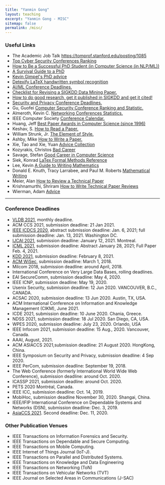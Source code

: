 ```yaml
---
title: "Yanmin Gong" 
layout: teaching
excerpt: "Yanmin Gong - MISC"
sitemap: false
permalink: /misc/
---
```


### Useful Links   
- The Academic Job Talk https://tomprof.stanford.edu/posting/1085
- [Top Cyber Security Conferences Ranking](http://jianying.space/conference-ranking.html)
- [How to Be a Successful PhD Student (in Computer Science (in NLP/ML))](https://people.cs.umass.edu/~wallach/how_to_be_a_successful_phd_student.pdf)
- [A Survival Guide to a PhD](http://karpathy.github.io/2016/09/07/phd/)
- [Kevin Gimpel's PhD advice](https://ttic.uchicago.edu/~kgimpel/etc/phd-advice.pdf)
- [Detexify LaTeX handwritten symbol recognition](https://detexify.kirelabs.org/classify.html)
- [AI/ML Conference Deadlines.](https://aideadlin.es/?sub=ML,NLP)
- <a href="https://web.cs.dal.ca/~eem/gradResources/KDD/Checklist%20for%20Revising%20a%20SIGKDD%20Data%20Mining%20Paper.pdf" target="_blank">Checklist for Revising a SIGKDD Data Mining Paper. </a> 
- <a href="http://www.cs.ucr.edu/~eamonn/Keogh_SIGKDD09_tutorial.pdf" target="_blank">How to do good research, get it published in SIGKDD and get it cited! </a> 
- <a href="https://sec-deadlines.github.io/" target="_blank">Security and Privacy Conference Deadlines.</a> 
- Gu, Guofei <a href="http://faculty.cs.tamu.edu/guofei/sec_conf_stat.htm
" target="_blank">Computer Security Conference Ranking and Statistic.</a> 
- Almeroth, Kevin C. <a href="https://www.cs.ucsb.edu/~almeroth/conf/stats/
" target="_blank">Networking Conferences Statistics.</a> 
- IEEE Computer Society <a href="https://www.computer.org/web/conferences/calendar
" target="_blank">Conference Calendar.</a> 
- Huang, Jeff <a href="http://jeffhuang.com/best_paper_awards.html" target="_blank">Best Paper Awards in Computer Science (since 1996)</a>
- Keshav, S. <a href="http://ccr.sigcomm.org/online/files/p83-keshavA.pdf" target="_blank">How to Read a Paper. </a> 
- William Strunk, Jr. <a href="folder/elementofstyle.pdf" target="_blank">The Element of Style. </a>
- Ashby, Mike <a href="folder/howtowriteapaper.pdf" target="_blank">How to Write a Paper. </a>
- Xie, Tao and Xie, Yuan <a href="http://taoxie.cs.illinois.edu/advice.htm" target="_blank">Advice Collection</a>
- Kozyrakis, Christos <a href="folder/BadCareer.pdf" target="_blank">Bad Career </a>
- Savage, Stefan <a href="folder/GoodCareer.pdf" target="_blank">Good Career in Computer Science</a>
- Siek, Konrad <a href="http://www.cs.put.poznan.pl/ksiek/latexmath.html" target="_blank">LaTex Formal Methods Reference</a>
- Lee, Kevin <a href="folder/writingman.pdf"  target="_blank">A Guide to Writing Mathematics</a>
- Donald E. Knuth, Tracy Larrabee, and Paul M. Roberts <a href="http://jmlr.csail.mit.edu/reviewing-papers/knuth_mathematical_writing.pdf"  target="_blank">Mathematical Writing</a>
- Meier, Alan <a href="folder/how_to_review.pdf"  target="_blank">How to Review a Technical Paper </a>
- Krishnamurthi, Shriram <a href="https://cs.brown.edu/~sk/Memos/Paper-Reviews/"  target="_blank">How to Write Technical Paper Reviews </a>
- Wierman, Adam  <a href="http://users.cms.caltech.edu/~adamw/advising.html/"  target="_blank">Advice </a>    
<!--         <li>Socolofsky, Scott A. <a href="https://ceprofs.civil.tamu.edu/ssocolofsky/downloads/paper_how-to.pdf
" target="_blank">How to write a research journal article in engineering and science.</a> </li> 
        <li>Feamster, Nick <a href="https://greatresearch.org/2013/08/31/time-management-tactics-for-academics/" target="_blank">Time Management Tactics for Academics. </a> 
-->
    
<hr>

### Conference Deadlines
- [VLDB 2021](http://vldb.org/pvldb/vol14-submission/), monthly deadline.
- ACM CCS 2021, submission deadline: 21 Jan 2021.
- [IEEE ICDCS 2020](https://icdcs2021.us/cfp-html), abstract submission deadline: Jan. 6, 2021; full submission deadline: Jan. 13, 2021. Washington DC.
- [IJCAI 2021](https://ijcai-21.org/cfp/), submission deadline: January 12, 2021. Montreal.
- [ICML 2021](https://icml.cc/Conferences/2021), submission deadline: Abstract January 28, 2021; Full Paper Feb. 4, 2021.
- [KDD 2021](https://www.kdd.org/kdd2021/calls/view/call-for-research-track-papers-sigkdd-2021), submission deadline: February 8, 2021. 
- [ACM WiSec](https://petsymposium.org/index.php), submission deadline: March 1, 2018. 
- Milcom 2018, submission deadline: around April, 2018.
- International Conference on Very Large Data Bases, rolling deadlines.
- EAI SecureComm, submission deadline: May 4, 2020. 
- IEEE ICNP, submission deadline: May 19, 2020.
- Usenix Security, submission deadline: 12 Jun 2020. VANCOUVER, B.C., CANADA.
- ACSAC 2020, submission deadline: 13 Jun 2020. Austin, TX, USA. 
- ACM International Conference on Information and Knowledge Management (CIKM), June 2021.
- ICDE 2021, submission deadline: 10 June 2020. Chania, Greece. 
- NDSS 2021, submission deadline: 18 Jul 2020. San Diego, CA, USA.
- WPES 2020, submission deadline: July 23, 2020. Orlando, USA 
- IEEE Infocom 2021, submission deadline: 15 Aug., 2020. Vancouver, Canada. 
- AAAI, August, 2021.
- ACM ASIACCS 2021,submission deadline: 21 August 2020. HongKong, China.
- IEEE Symposium on Security and Privacy, submission deadline: 4 Sep 2020.
- IEEE PerCom, submission deadline: September 19, 2018. 
- The Web Conference (formerly International World Wide Web Conference), submission deadline: around Oct. 2020. 
- ICASSP 2021, submission deadline: around Oct. 2020.
- PETS 2020 Montréal, Canada.
- IEEE ICC, submission deadline: Oct. 14, 2019.
- MobiHoc, submission deadline November 30, 2020. Shangai, China.
- IEEE/IFIP International Conference on Dependable Systems and Networks (DSN), submission deadline: Dec. 3, 2019.
- [AsiaCCS 2021](https://asiaccs2021.comp.polyu.edu.hk/datescalls/call-for-papers/). Second deadline: Dec. 11, 2020.

### Other Publication Venues
- IEEE Transactions on Information Forensics and Security.
- IEEE Transactions on Dependable and Secure Computing.
- IEEE Transactions on Mobile Computing.
- IEEE Internet of Things Journal (IoT-J).
- IEEE Transactions on Parallel and Distributed Systems.
- IEEE Transactions on Knowledge and Data Engineering
- IEEE Transactions on Networking (ToN)
- IEEE Transactions on Vehicular Networks (TVT)
- IEEE Journal on Selected Areas in Communications (J-SAC)
